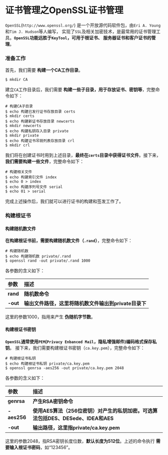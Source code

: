 证书管理之OpenSSL证书管理
===============================================================
`OpenSSL`(`http://www.openssl.org/`) 是一个开放源代码软件包，由`Eri A. Young`和`Tim J. Hudson`等人编写，
实现了`SSL`及相关加密技术，是最常用的证书管理工具。**`OpenSSL`功能远胜于`KeyTool`，可用于根证书、
服务器证书和客户证书的管理**。

### 准备工作
首先，我们需要 **构建一个CA工作目录**。
```shell
$ mkdir CA
```
建立`CA`工作目录后，我们需要 **构建一些子目录，用于存放证书、密钥等**，完整命令如下：
```shell
# 构建CA子目录
$ echo 构建已发行证书存放目录 certs
$ mkdir certs
$ echo 构建新证书存放目录 newcerts
$ mkdir newcerts
$ echo 构建私钥存入目录 private
$ mkdir private
$ echo 构建证书吊销列表存放目录 crl
$ mkdir crl
```
我们将在创建证书时用到上述目录，**最终在`certs`目录中获得证书文件**。接下来，
**我们需要构建一些文件**，完整命令如下：
```shell
# 构建相关文件
$ echo 构建索引文件 index
$ echo 0 > index
$ echo 构建序列号文件 serial
$ echo 01 > serial
```
完成上述操作后，我们就可以进行证书的构建和签发工作了。

### 构建根证书
#### 构建随机数文件
**在构建根证书前，需要构建随机数文件（`.rand`）**，完整命令如下：
```shell
# 构建随机数
$ echo 构建随机数 private/.rand
$ openssl rand -out private/.rand 1000
```
各参数的含义如下：

| 参数 | 描述 |
|:----|:-----|
| **rand** | **随机数命令** |
| **-out** | **输出文件路径，这里将随机数文件输出到private目录下** |

这里的参数1000，指用来产生 **伪随机字节数**。

#### 构建根证书密钥
**`OpenSSL`通常使用`PEM`(`Privacy Enbanced Mail`，隐私增强邮件)编码格式保存私钥**。
接下来，我们需要构建根证书密钥（`ca.key.pem`），完整命令如下：
```shell
# 构建根证书私钥
$ echo 构建根证书私钥 private/ca.key.pem
$ openssl genrsa -aes256 -out private/ca.key.pem 2048
```
各参数的含义如下：

| 参数 | 描述 |
|:-----|:-----|
| **genrsa** | **产生RSA密钥命令** |
| **-aes256** | **使用AES算法（256位密钥）对产生的私钥加密。可选算法包括DES、DESede、IDEA和AES** |
| **-out** | **输出路径，这里指private/ca.key.pem** |

这里的参数2048，指RSA密钥长度位数，**默认长度为512位**。上述的命令执行 **需要输入根证书密码**，如“123456”。

